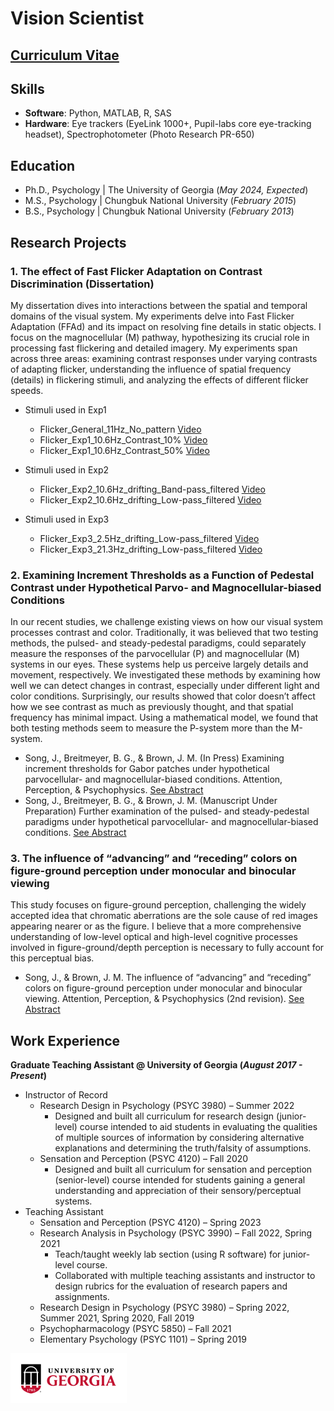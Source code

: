# Vision Scientist 

## [Curriculum Vitae](/assets/files/CV_JaeseonSong_2023.pdf)

## Skills
- **Software**: Python, MATLAB, R, SAS
- **Hardware**: Eye trackers (EyeLink 1000+, Pupil-labs core eye-tracking headset), Spectrophotometer (Photo Research PR-650) 

## Education
- Ph.D., Psychology | The University of Georgia (_May 2024, Expected_)				       
- M.S., Psychology | Chungbuk National University  (_February 2015_)	 			        	
- B.S., Psychology | Chungbuk National University  (_February 2013_)

## Research Projects
### 1. The effect of Fast Flicker Adaptation on Contrast Discrimination (Dissertation)
My dissertation dives into interactions between the spatial and temporal domains of the visual system. My experiments delve into Fast Flicker Adaptation (FFAd) and its impact on resolving fine details in static objects. I focus on the magnocellular (M) pathway, hypothesizing its crucial role in processing fast flickering and detailed imagery. My experiments span across three areas: examining contrast responses under varying contrasts of adapting flicker, understanding the influence of spatial frequency (details) in flickering stimuli, and analyzing the effects of different flicker speeds.

- Stimuli used in Exp1
  - Flicker_General_11Hz_No_pattern
[Video](/assets/Research_Stimuli/Exp1_0C-F.mp4)
  - Flicker_Exp1_10.6Hz_Contrast_10%
[Video](/assets/Research_Stimuli/Exp1_10C-F.mp4)
  - Flicker_Exp1_10.6Hz_Contrast_50%
[Video](/assets/Research_Stimuli/Exp1_50C-F.mp4)

- Stimuli used in Exp2
  - Flicker_Exp2_10.6Hz_drifting_Band-pass_filtered
[Video](/assets/Research_Stimuli/Exp2_HS-F.mp4)
  - Flicker_Exp2_10.6Hz_drifting_Low-pass_filtered
[Video](/assets/Research_Stimuli/Exp2_LS-F.mp4)

- Stimuli used in Exp3
  - Flicker_Exp3_2.5Hz_drifting_Low-pass_filtered
[Video](/assets/Research_Stimuli/Exp3_2.5hz.mp4)
  - Flicker_Exp3_21.3Hz_drifting_Low-pass_filtered
[Video](/assets/Research_Stimuli/Exp3_21.25.mp4)

### 2. Examining Increment Thresholds as a Function of Pedestal Contrast under Hypothetical Parvo- and Magnocellular-biased Conditions
In our recent studies, we challenge existing views on how our visual system processes contrast and color. Traditionally, it was believed that two testing methods, the pulsed- and steady-pedestal paradigms, could separately measure the responses of the parvocellular (P) and magnocellular (M) systems in our eyes. These systems help us perceive largely details and movement, respectively. We investigated these methods by examining how well we can detect changes in contrast, especially under different light and color conditions. Surprisingly, our results showed that color doesn’t affect how we see contrast as much as previously thought, and that spatial frequency has minimal impact. Using a mathematical model, we found that both testing methods seem to measure the P-system more than the M-system. 

- Song, J., Breitmeyer, B. G., & Brown, J. M. (In Press) Examining increment thresholds for Gabor patches under hypothetical parvocellular- and magnocellular-biased conditions. Attention, Perception, & Psychophysics. [See Abstract](https://jov.arvojournals.org/article.aspx?articleid=2784082)
- Song, J., Breitmeyer, B. G., & Brown, J. M. (Manuscript Under Preparation) Further examination of the pulsed- and steady-pedestal paradigms under hypothetical parvocellular- and magnocellular-biased conditions. [See Abstract](https://jov.arvojournals.org/article.aspx?articleid=2791665)

### 3. The influence of “advancing” and “receding” colors on figure-ground perception under monocular and binocular viewing
This study focuses on figure-ground perception, challenging the widely accepted idea that chromatic aberrations are the sole cause of red images appearing nearer or as the figure. I believe that a more comprehensive understanding of low-level optical and high-level cognitive processes involved in figure-ground/depth perception is necessary to fully account for this perceptual bias. 

- Song, J., & Brown, J. M. The influence of “advancing” and “receding” colors on figure-ground perception under monocular and binocular viewing. Attention, Perception, & Psychophysics (2nd revision).
[See Abstract](https://jov.arvojournals.org/article.aspx?articleid=2749992)

## Work Experience
**Graduate Teaching Assistant @ University of Georgia (_August 2017 - Present_)**
- Instructor of Record 
  - Research Design in Psychology (PSYC 3980) – Summer 2022				   
    - Designed and built all curriculum for research design (junior-level) course intended to aid students in evaluating the qualities of multiple sources of information by considering alternative explanations and determining the truth/falsity of assumptions.
  - Sensation and Perception (PSYC 4120) – Fall 2020		
    - Designed and built all curriculum for sensation and perception (senior-level) course intended for students gaining a general understanding and appreciation of their sensory/perceptual systems.
- Teaching Assistant
  - Sensation and Perception (PSYC 4120) – Spring 2023 
  - Research Analysis in Psychology (PSYC 3990) – Fall 2022, Spring 2021			
    - Teach/taught weekly lab section (using R software) for junior-level course.
    - Collaborated with multiple teaching assistants and instructor to design rubrics for the evaluation of research papers and assignments.
  - Research Design in Psychology (PSYC 3980) – Spring 2022, Summer 2021, Spring 2020, Fall 2019	
  - Psychopharmacology (PSYC 5850) – Fall 2021
  - Elementary Psychology (PSYC 1101) – Spring 2019	


 ![UGA_logo](/assets/Images/uga_logo.png)

